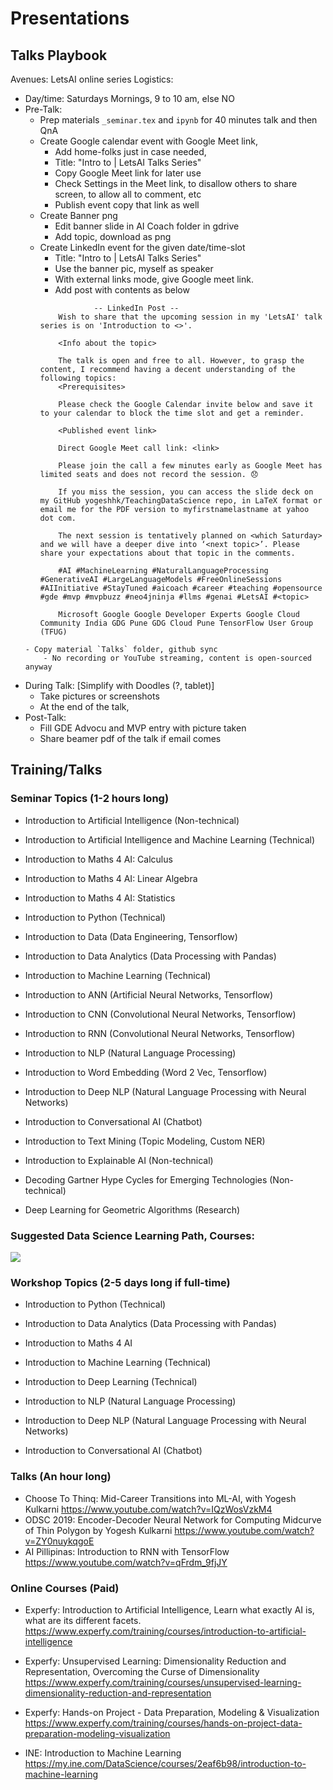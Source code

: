 # Presentations

<!-- 
## Rational
- Being online gives unprecedented reach, scale and if not leveraged, missing a big potential (FOMO!!)
- For Giving back, from classes to masses
- If any $: if in Job, Donate 
- For better-own understanding, clarity
- Can be an individual effort to start with a small team to expand
- Create, not just Consume
- Use cartoon-doodles for explanatory sketches (USP)
- No external dependency, permission-less, infinite leverage, brand building, less risk

## IKIGAI/Specific Knowledge^/Wow^^!!: 
- World needs: huge sustainable-global need-demand for teaching
- Good at: Professional-teaching experience,PhD, Rasa Hero-Certified, GDE ML
- Love doing: teaching, part II of life, giving back, up-leveling Bottom-of-Pyramid
- Paid for: good-simple explanations, passive service

^Specific Knowledge: rare, un-trainable, only through apprenticeship 
^^Not looking for Success, but for Wonder 

 -->

## Talks Playbook
Avenues: LetsAI online series
Logistics:
- Day/time: Saturdays Mornings, 9 to 10 am, else NO
- Pre-Talk:
    - Prep materials `_seminar.tex` and `ipynb` for 40 minutes talk and then QnA
    - Create Google calendar event with Google Meet link, 
		- Add home-folks just in case needed, 
		- Title: "Intro to <topic>| LetsAI Talks Series"  
		- Copy Google Meet link for later use
		- Check Settings in the Meet link, to disallow others to share screen,  to allow all to comment, etc
		- Publish event copy that link as well
    - Create Banner png
		- Edit banner slide in AI Coach folder in gdrive
		- Add topic, download as png
	- Create LinkedIn event for the given date/time-slot
		- Title: "Intro to <topic>| LetsAI Talks Series" 
		- Use the banner pic, myself as speaker
		- With external links mode, give Google meet link. 
		- Add post with contents as below
		```
					-- LinkedIn Post --
			Wish to share that the upcoming session in my 'LetsAI' talk series is on 'Introduction to <>'.

			<Info about the topic>

			The talk is open and free to all. However, to grasp the content, I recommend having a decent understanding of the following topics:
			<Prerequisites>

			Please check the Google Calendar invite below and save it to your calendar to block the time slot and get a reminder. 

			<Published event link>

			Direct Google Meet call link: <link>

			Please join the call a few minutes early as Google Meet has limited seats and does not record the session. 😞

			If you miss the session, you can access the slide deck on my GitHub yogeshhk/TeachingDataScience repo, in LaTeX format or email me for the PDF version to myfirstnamelastname at yahoo dot com.

			The next session is tentatively planned on <which Saturday> and we will have a deeper dive into ‘<next topic>’. Please share your expectations about that topic in the comments.

			#AI #MachineLearning #NaturalLanguageProcessing #GenerativeAI #LargeLanguageModels #FreeOnlineSessions #AIInitiative #StayTuned #aicoach #career #teaching #opensource #gde #mvp #mvpbuzz #neo4jninja #llms #genai #LetsAI #<topic>

			Microsoft Google Google Developer Experts Google Cloud Community India GDG Pune GDG Cloud Pune TensorFlow User Group (TFUG) 
	```
    - Copy material `Talks` folder, github sync
		- No recording or YouTube streaming, content is open-sourced anyway
- During Talk: [Simplify with Doodles (?, tablet)]
    - Take pictures or screenshots
    - At the end of the talk, 
- Post-Talk:
    - Fill GDE Advocu and MVP entry with picture taken
    - Share beamer pdf of the talk if email comes

<!-- ## Courses Playbook
- Pick topic:
	- a bit niche and not too broad, 
	- theory or library or fast growing github repo ok. 
	- from emerging tech (Gartner Hype Cycle). 
- Establish the why of your project (how better than competition courses?)
- Gather your current materials
	- Notes, yours/others
	- Current training materials
	- Videos, Youtube links
	- Ipynb Notebooks
	- Images, digital artwork doodles/sketches
- Distill your topic into an eLearning script, skeleton, topics with rough content/agenda
- Define the visual look-and-feel of your project, just slides+voice over, with/without video
- Assemble into one cohesive course, put it as unlisted youtube for storage + gdrive
- Develop materials for your course
- Audacity: Fantastic open-source, cross-platform recording and editing software
- Using OBS: Open-source Free-ware
	- Sources: Windows Capture
	- Settings:
		- Hot Keys: Alt + 10 to start recording, Alt + F11 to stop
		- Output format : mkv, easier to mix, can be converted to mp4 by File->Remux
		- Output gets stored in Videos folder
- OpenShot to edit video, save to join
- Handbrake to compress video
 -->
 
## Training/Talks

### Seminar Topics (1-2 hours long)
- Introduction to Artificial Intelligence (Non-technical)
- Introduction to Artificial Intelligence and Machine Learning (Technical)

- Introduction to Maths 4 AI: Calculus
- Introduction to Maths 4 AI: Linear Algebra
- Introduction to Maths 4 AI: Statistics

- Introduction to Python (Technical)

- Introduction to Data (Data Engineering, Tensorflow)
- Introduction to Data Analytics (Data Processing with Pandas)

- Introduction to Machine Learning (Technical)
- Introduction to ANN (Artificial Neural Networks, Tensorflow)
- Introduction to CNN (Convolutional Neural Networks, Tensorflow)
- Introduction to RNN (Convolutional Neural Networks, Tensorflow)

- Introduction to NLP (Natural Language Processing)
- Introduction to Word Embedding (Word 2 Vec, Tensorflow)
- Introduction to Deep NLP (Natural Language Processing with Neural Networks)
- Introduction to Conversational AI (Chatbot)
- Introduction to Text Mining (Topic Modeling, Custom NER)

- Introduction to Explainable AI (Non-technical)
- Decoding Gartner Hype Cycles for Emerging Technologies (Non-technical)
- Deep Learning for Geometric Algorithms (Research)

### Suggested Data Science Learning Path, Courses:

<img src="../LaTeX/images/teaching_data_science_series.png"/>

### Workshop Topics (2-5 days long if full-time)
- Introduction to Python (Technical)
- Introduction to Data Analytics (Data Processing with Pandas)

- Introduction to Maths 4 AI

- Introduction to Machine Learning (Technical)
- Introduction to Deep Learning (Technical)

- Introduction to NLP (Natural Language Processing)
- Introduction to Deep NLP (Natural Language Processing with Neural Networks)

- Introduction to Conversational AI (Chatbot)

### Talks (An hour long)
- Choose To Thinq: Mid-Career Transitions into ML-AI, with Yogesh Kulkarni https://www.youtube.com/watch?v=IQzWosVzkM4
- ODSC 2019: Encoder-Decoder Neural Network for Computing Midcurve of Thin Polygon by Yogesh Kulkarni https://www.youtube.com/watch?v=ZY0nuykqgoE
- AI Pillipinas: Introduction to RNN with TensorFlow https://www.youtube.com/watch?v=qFrdm_9fjJY

### Online Courses (Paid)
- Experfy: Introduction to Artificial Intelligence, Learn what exactly AI is, what are its different facets.
https://www.experfy.com/training/courses/introduction-to-artificial-intelligence

- Experfy: Unsupervised Learning: Dimensionality Reduction and Representation, Overcoming the Curse of Dimensionality
https://www.experfy.com/training/courses/unsupervised-learning-dimensionality-reduction-and-representation

- Experfy: Hands-on Project - Data Preparation, Modeling & Visualization
https://www.experfy.com/training/courses/hands-on-project-data-preparation-modeling-visualization

- INE: Introduction to Machine Learning 
https://my.ine.com/DataScience/courses/2eaf6b98/introduction-to-machine-learning

